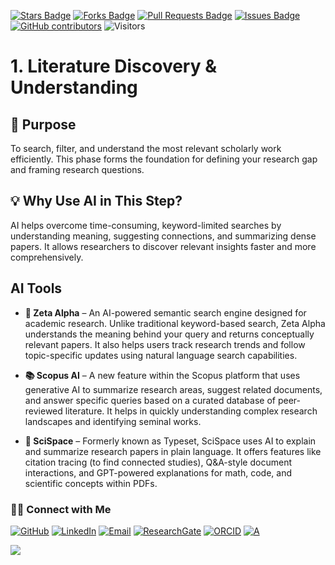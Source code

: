 <a href="https://github.com/drshahizan/short-course/stargazers"><img src="https://img.shields.io/github/stars/drshahizan/short-course" alt="Stars Badge"/></a>
<a href="https://github.com/drshahizan/short-course/network/members"><img src="https://img.shields.io/github/forks/drshahizan/short-course" alt="Forks Badge"/></a>
<a href="https://github.com/drshahizan/short-course/pulls"><img src="https://img.shields.io/github/issues-pr/drshahizan/short-course" alt="Pull Requests Badge"/></a>
<a href="https://github.com/drshahizan/short-course"><img src="https://img.shields.io/github/issues/drshahizan/short-course" alt="Issues Badge"/></a>
<a href="https://github.com/drshahizan/short-course/graphs/contributors"><img alt="GitHub contributors" src="https://img.shields.io/github/contributors/drshahizan/short-course?color=2b9348"></a>
![Visitors](https://api.visitorbadge.io/api/visitors?path=https%3A%2F%2Fgithub.com%2Fdrshahizan%2Fshort-course&labelColor=%23d9e3f0&countColor=%23697689&style=flat)

# 1. Literature Discovery & Understanding

## 🔸 Purpose
To search, filter, and understand the most relevant scholarly work efficiently. This phase forms the foundation for defining your research gap and framing research questions.

## 💡 Why Use AI in This Step?
AI helps overcome time-consuming, keyword-limited searches by understanding meaning, suggesting connections, and summarizing dense papers. It allows researchers to discover relevant insights faster and more comprehensively.

## AI Tools

* **🧠 Zeta Alpha** –
An AI-powered semantic search engine designed for academic research. Unlike traditional keyword-based search, Zeta Alpha understands the meaning behind your query and returns conceptually relevant papers. It also helps users track research trends and follow topic-specific updates using natural language search capabilities.

* **📚 Scopus AI** – A new feature within the Scopus platform that uses generative AI to summarize research areas, suggest related documents, and answer specific queries based on a curated database of peer-reviewed literature. It helps in quickly understanding complex research landscapes and identifying seminal works.

* **🧾 SciSpace** – Formerly known as Typeset, SciSpace uses AI to explain and summarize research papers in plain language. It offers features like citation tracing (to find connected studies), Q\&A-style document interactions, and GPT-powered explanations for math, code, and scientific concepts within PDFs.


### 🙌🏻 Connect with Me
<p align="left">
    <a href="https://github.com/drshahizan" target="_blank"><img alt="GitHub" src="https://img.shields.io/badge/-@drshahizan-181717?style=flat-square&logo=GitHub&logoColor=white"></a>
    <a href="https://www.linkedin.com/in/drshahizan" target="_blank"><img alt="LinkedIn" src="https://img.shields.io/badge/-drshahizan-blue?style=flat-square&logo=Linkedin&logoColor=white&link=https://www.linkedin.com/in/drshahizan/"></a>
    <a href="mailto:shahizan@utm.my" target="_blank"><img alt="Email" src="https://img.shields.io/badge/-shahizan@utm.my-c14438?style=flat-square&logo=Gmail&logoColor=white&link=mailto:shahizan@utm.my.com"></a>
    <a href="https://www.researchgate.net/profile/Mohd-Othman-28" target="_blank"><img alt="ResearchGate" src="https://img.shields.io/badge/-ResearchGate-00CCBB?style=flat-square&logo=ResearchGate&logoColor=white"></a>
    <a href="https://orcid.org/0000-0003-4261-1873" target="_blank"><img alt="ORCID" src="https://img.shields.io/badge/-ORCID-A6CE39?style=flat-square&logo=ORCID&logoColor=white"></a> 
 <a href="https://visitorbadge.io/status?path=https%3A%2F%2Fgithub.com%2Fdrshahizan" target="_blank"><img alt="A" src="https://api.visitorbadge.io/api/visitors?path=https%3A%2F%2Fgithub.com%2Fdrshahizan&labelColor=%23697689&countColor=%23555555&style=plastic"></a>
 
![](https://hit.yhype.me/github/profile?user_id=81284918)
</p>



